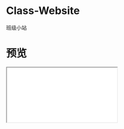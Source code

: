 # Class-Website
班级小站

# 预览
<iframe src="lightbytecode.github.io/Class-Website/">
  <p>您的浏览器不支持  iframe 标签。</p>
</iframe>
